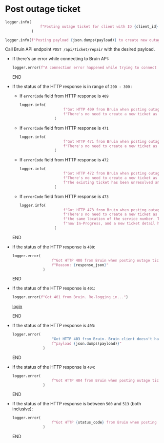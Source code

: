 # Post outage ticket

```python
logger.info(
                f"Posting outage ticket for client with ID {client_id} and for service number {service_number}"
            )

logger.info(f"Posting payload {json.dumps(payload)} to create new outage ticket...")
```

Call Bruin API endpoint `POST /api/Ticket/repair` with the desired payload.

* If there's an error while connecting to Bruin API:
  ```python
  logger.error(f"A connection error happened while trying to connect to Bruin API. Cause: {err}")
  ```
  END

* If the status of the HTTP response is in range of `200 - 300` :
  * If `errorCode` field from HTTP response is `409`
    ```python
    logger.info(
                        f"Got HTTP 409 from Bruin when posting outage ticket with payload {json.dumps(payload)}. "
                        f"There's no need to create a new ticket as there is an existing one with In-Progress status"
                    )
    ```
  * If `errorCode` field from HTTP response is `471`
    ```python
    logger.info(
                        f"Got HTTP 471 from Bruin when posting outage ticket with payload {json.dumps(payload)}. "
                        f"There's no need to create a new ticket as there is an existing one with Resolved status"
                    )
    ```
  * If `errorCode` field from HTTP response is `472`
    ```python
    logger.info(
                        f"Got HTTP 472 from Bruin when posting outage ticket with payload {json.dumps(payload)}. "
                        f"There's no need to create a new ticket as there is an existing one with Resolved status. "
                        f"The existing ticket has been unresolved and it's now In-Progress."
                    )
    ```
  * If `errorCode` field from HTTP response is `473`
    ```python
    logger.info(
                        f"Got HTTP 473 from Bruin when posting outage ticket with payload {json.dumps(payload)}. "
                        f"There's no need to create a new ticket as there is an existing one with Resolved status for "
                        f"the same location of the service number. The existing ticket has been unresolved and it's "
                        f"now In-Progress, and a new ticket detail has been added for the specified service number."
                    )
    ```
  END

* If the status of the HTTP response is `400`:
  ```python
  logger.error(
                    f"Got HTTP 400 from Bruin when posting outage ticket with payload {json.dumps(payload)}. "
                    f"Reason: {response_json}"
                )
  ```
  END

* If the status of the HTTP response is `401`:
  ```python
  logger.error(f"Got 401 from Bruin. Re-logging in...")
  ```
  [login](../../clients/bruin_client/login.md)

  END

* If the status of the HTTP response is `403`:
  ```python
  logger.error(
                    "Got HTTP 403 from Bruin. Bruin client doesn't have permissions to post a new outage ticket with "
                    f"payload {json.dumps(payload)}"
                )
  ```
  END

* If the status of the HTTP response is `404`:
  ```python
  logger.error(
                    f"Got HTTP 404 from Bruin when posting outage ticket. Payload: {json.dumps(payload)}"
                )
  ```
  END

* If the status of the HTTP response is between `500` and `513` (both inclusive):
  ```python
  logger.error(
                    f"Got HTTP {status_code} from Bruin when posting outage ticket with payload {json.dumps(payload)}. "
                )
  ```
  END